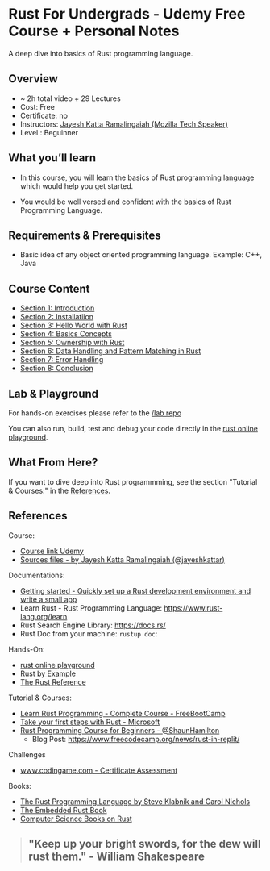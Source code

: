 # Rust For Undergrads - Udemy Free Course + Personal Notes

A deep dive into basics of Rust programming language.

## Overview

- ~ 2h total video + 29 Lectures
- Cost: Free
- Certificate: no
- Instructors: [Jayesh Katta Ramalingaiah (Mozilla Tech Speaker)](https://jayeshkattar.github.io/#home)
- Level : Beguinner

## What you’ll learn

- In this course, you will learn the basics of Rust programming language which would help you get started.

- You would be well versed and confident with the basics of Rust Programming Language.

## Requirements & Prerequisites

- Basic idea of any object oriented programming language. Example: C++, Java

## Course Content

- [Section 1: Introduction](#)
- [Section 2: Installatiion](#)
- [Section 3: Hello World with Rust](#)
- [Section 4: Basics Concepts](#)
- [Section 5: Ownership with Rust](#)
- [Section 6: Data Handling and Pattern Matching in Rust](#)
- [Section 7: Error Handling](#)
- [Section 8: Conclusion](#)

## Lab & Playground

For hands-on exercises please refer to the [/lab repo](./lab/)

You can also run, build, test and debug your code directly in the [rust online playground](https://play.rust-lang.org/?version=stable&mode=debug&edition=2021).


## What From Here?

If you want to dive deep into Rust programmming, see the section "Tutorial & Courses:" in the [References](#references).

## References

Course:
- [Course link Udemy](https://www.udemy.com/course/rust-for-undergrads/)
- [Sources files - by Jayesh Katta Ramalingaiah (@jayeshkattar)](https://github.com/jayeshkattar/RustforUndergrads)


Documentations:
- [Getting started - Quickly set up a Rust development environment and write a small app](https://www.rust-lang.org/learn/get-started)
- Learn Rust - Rust Programming Language: https://www.rust-lang.org/learn
- Rust Search Engine Library: https://docs.rs/
- Rust Doc from your machine: ```rustup doc```: 

Hands-On:
- [rust online playground](https://play.rust-lang.org/?version=stable&mode=debug&edition=2021)
- [Rust by Example](https://doc.rust-lang.org/rust-by-example/index.html)
- [The Rust Reference](https://doc.rust-lang.org/reference/introduction.html)


Tutorial & Courses:

- [Learn Rust Programming - Complete Course - FreeBootCamp](https://www.youtube.com/watch?v=BpPEoZW5IiY)
- [Take your first steps with Rust - Microsoft](https://learn.microsoft.com/en-us/training/modules/rust-introduction/1-introduction)
- [Rust Programming Course for Beginners - @ShaunHamilton](https://www.youtube.com/watch?v=MsocPEZBd-M&t=278s)
  - Blog Post: https://www.freecodecamp.org/news/rust-in-replit/

Challenges
- [www.codingame.com - Certificate Assessment](https://www.codingame.com/take-the-test/Rust)

Books:

- [The Rust Programming Language by Steve Klabnik and Carol Nichols](https://doc.rust-lang.org/book/)
- [The Embedded Rust Book](https://docs.rust-embedded.org/book/)
- [Computer Science Books on Rust](https://github.com/afondiel/cs-books/tree/main/computer-science/programming/rust)



> ## "Keep up your bright swords, for the dew will rust them." - William Shakespeare
